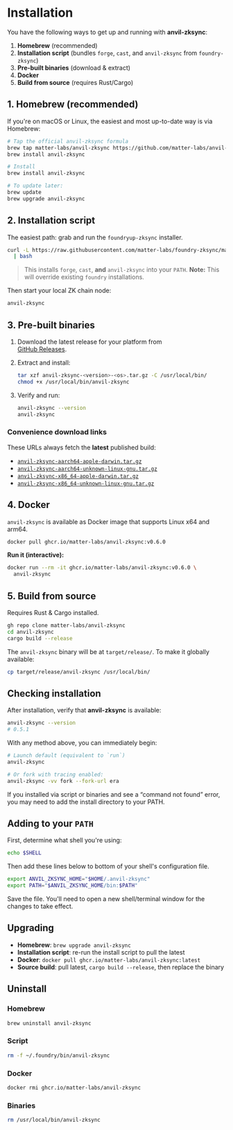# Installation

You have the following ways to get up and running with **anvil-zksync**:

1. **Homebrew** (recommended)
2. **Installation script** (bundles `forge`, `cast`, and `anvil-zksync` from `foundry-zksync`)
3. **Pre-built binaries** (download & extract)
4. **Docker**
5. **Build from source** (requires Rust/Cargo)

## 1. Homebrew (recommended)

If you're on macOS or Linux, the easiest and most up-to-date way is via Homebrew:

```bash
# Tap the official anvil-zksync formula
brew tap matter-labs/anvil-zksync https://github.com/matter-labs/anvil-zksync.git 
brew install anvil-zksync

# Install
brew install anvil-zksync

# To update later:
brew update
brew upgrade anvil-zksync
```

## 2. Installation script

The easiest path: grab and run the `foundryup-zksync` installer.

```bash
curl -L https://raw.githubusercontent.com/matter-labs/foundry-zksync/main/install-foundry-zksync \
  | bash
```

>  This installs `forge`, `cast`, **and** `anvil-zksync` into your `PATH`. **Note:** This will
>  override existing `foundry` installations.

Then start your local ZK chain node:

```bash
anvil-zksync
```

## 3. Pre-built binaries

1. Download the latest release for your platform from  
   [GitHub Releases](https://github.com/matter-labs/anvil-zksync/releases/latest).
2. Extract and install:

   ```bash
   tar xzf anvil-zksync-<version>-<os>.tar.gz -C /usr/local/bin/
   chmod +x /usr/local/bin/anvil-zksync
   ```

3. Verify and run:

   ```bash
   anvil-zksync --version
   anvil-zksync
   ```

### Convenience download links

These URLs always fetch the **latest** published build:

- [`anvil-zksync-aarch64-apple-darwin.tar.gz`](https://github.com/matter-labs/anvil-zksync/releases/latest/download/anvil-zksync-v0.6.0-aarch64-apple-darwin.tar.gz)
- [`anvil-zksync-aarch64-unknown-linux-gnu.tar.gz`](https://github.com/matter-labs/anvil-zksync/releases/latest/download/anvil-zksync-v0.6.0-aarch64-unknown-linux-gnu.tar.gz)
- [`anvil-zksync-x86_64-apple-darwin.tar.gz`](https://github.com/matter-labs/anvil-zksync/releases/latest/download/anvil-zksync-v0.6.0-x86_64-apple-darwin.tar.gz)
- [`anvil-zksync-x86_64-unknown-linux-gnu.tar.gz`](https://github.com/matter-labs/anvil-zksync/releases/latest/download/anvil-zksync-v0.6.0-x86_64-unknown-linux-gnu.tar.gz)

## 4. Docker

`anvil-zksync` is available as Docker image that supports Linux x64 and arm64.

```bash
docker pull ghcr.io/matter-labs/anvil-zksync:v0.6.0
```

**Run it (interactive):**

```bash
docker run --rm -it ghcr.io/matter-labs/anvil-zksync:v0.6.0 \
  anvil-zksync
```

## 5. Build from source

Requires Rust & Cargo installed.

```bash
gh repo clone matter-labs/anvil-zksync
cd anvil-zksync
cargo build --release
```

The `anvil-zksync` binary will be at `target/release/`. To make it globally available:

```bash
cp target/release/anvil-zksync /usr/local/bin/
```

## Checking installation

After installation, verify that **anvil-zksync** is available:

```bash
anvil-zksync --version
# 0.5.1
```

With any method above, you can immediately begin:

```bash
# Launch default (equivalent to `run`)
anvil-zksync

# Or fork with tracing enabled:
anvil-zksync -vv fork --fork-url era
```

If you installed via script or binaries and see a “command not found” error, you may need to add the
install directory to your PATH.

## Adding to your `PATH`

First, determine what shell you're using:

```bash
echo $SHELL
```

Then add these lines below to bottom of your shell's configuration file.

```bash
export ANVIL_ZKSYNC_HOME="$HOME/.anvil-zksync"
export PATH="$ANVIL_ZKSYNC_HOME/bin:$PATH"
```

Save the file. You'll need to open a new shell/terminal window for the changes to take effect.

## Upgrading

- **Homebrew**: `brew upgrade anvil-zksync`
- **Installation script**: re-run the install script to pull the latest
- **Docker**: `docker pull ghcr.io/matter-labs/anvil-zksync:latest`
- **Source build**: pull latest, `cargo build --release`, then replace the binary

## Uninstall

### Homebrew

```bash
brew uninstall anvil-zksync
```

### Script

```bash
rm -f ~/.foundry/bin/anvil-zksync
```

### Docker

```bash
docker rmi ghcr.io/matter-labs/anvil-zksync
```

### Binaries

```bash
rm /usr/local/bin/anvil-zksync
```
